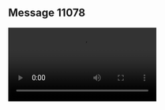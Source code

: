 ## Message 11078



![Video](https://data.iron-swords.co.il/2024/August/26/https://data.iron-swords.co.il/2024/August/26/11078/11078_media.mp4)
